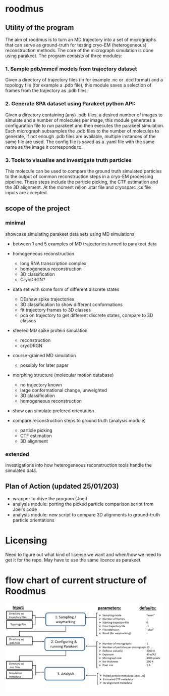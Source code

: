 # roodmus

## Utility of the program
The aim of roodmus is to turn an MD trajectory into a set of micrographs that can serve as ground-truth for testing cryo-EM (heterogeneous) reconstruction methods. The core of the micrograph simulation is done using parakeet. The program consists of three modules: 

### 1. Sample pdb/mmcif models from trajectory dataset
Given a directory of trajectory files (in for example .nc or .dcd format) and a topology file (for example a .pdb file), this module saves a selection of frames from the trajectory as .pdb files.

### 2. Generate SPA dataset using Parakeet python API:
Given a directory containing (any) .pdb files, a desired number of images to simulate and a number of molecules per image, this module generates a configuration file to run parakeet and then executes the parakeet simulation. Each micrograph subsamples the .pdb files to the number of molecules to generate, if not enough .pdb files are available, multiple instances of the same file are used. The config file is saved as a .yaml file with the same name as the image it corresponds to.

### 3. Tools to visualise and investigate truth particles 
This molecule can be used to compare the ground truth simulated particles to the output of common reconstruction steps in a cryo-EM processing pipeline. These steps include the particle picking, the CTF estimation and the 3D alignment. At the moment relion .star file and cryosparc .cs file inputs are accepted.

## scope of the project
### minimal
showcase simulating parakeet data sets using MD simulations
- between 1 and 5 examples of MD trajectories turned to parakeet data

- homogeneous reconstruction
    - long RNA transcription complex
    - homogeneous reconstruction
    - 3D classification
    - CryoDRGN?

- data set with some form of different discrete states
    - DEshaw spike trajectories
    - 3D classification to show different conformations
    - fit trajectory frames to 3D classes
    - pca on trajectory to get different discrete states, compare to 3D classes

- steered MD spike protein simulation
    - reconstruction
    - cryoDRGN

- course-grained MD simulation
    - possibly for later paper

- morphing structure (molecular motion database)
    - no trajectory known
    - large conformational change, unweighted
    - 3D classification
    - homogeneous reconstruction

- show can simulate prefered orientation
- compare reconstruction steps to ground truth (analysis module)
    - particle picking
    - CTF estimation
    - 3D alignment

### extended
investigations into how heterogeneous reconstruction tools handle the simulated data.

## Plan of Action (updated 25/01/203)
- wrapper to drive the program (Joel)
- analysis module: porting the picked particle comparison script from Joel's code
- analysis module: new script to compare 3D alignments to ground-truth particle orientations

# Licensing
Need to figure out what kind of license we want and when/how we need to get it for the repo. May have to use the same licence as parakeet.

# flow chart of current structure of Roodmus
![flowchart](flowchart.png)



